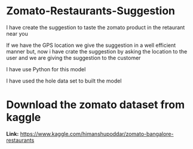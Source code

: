 # Zomato-Restaurants-Suggestion

I have create the suggestion to taste the zomato product in the retaurant near you 

If we have the GPS location we give the suggestion in a well efficient manner but, now i have crate the suggestion by asking the location to the user and we are giving the suggestion to the customer

I have use Python for this model 

I have used the hole data set to built the model

# Download the zomato dataset from kaggle

__Link:__ https://www.kaggle.com/himanshupoddar/zomato-bangalore-restaurants
